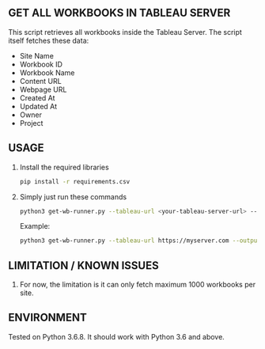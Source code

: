 ## GET ALL WORKBOOKS IN TABLEAU SERVER

This script retrieves all workbooks inside the Tableau Server. The script itself fetches these data:
- Site Name
- Workbook ID
- Workbook Name
- Content URL
- Webpage URL
- Created At
- Updated At
- Owner
- Project


## USAGE

1. Install the required libraries

    ```bash
    pip install -r requirements.csv
    ```

2. Simply just run these commands

    ```bash
    python3 get-wb-runner.py --tableau-url <your-tableau-server-url> --output <output-name> --username <tableau-server-username> [--api-version <api-version>] [--debug]
    ```
    
    Example:

    ```bash
    python3 get-wb-runner.py --tableau-url https://myserver.com --output workbook-list.csv --username admin
    ```

## LIMITATION / KNOWN ISSUES

1. For now, the limitation is it can only fetch maximum 1000 workbooks per site.

## ENVIRONMENT

Tested on Python 3.6.8. It should work with Python 3.6 and above.